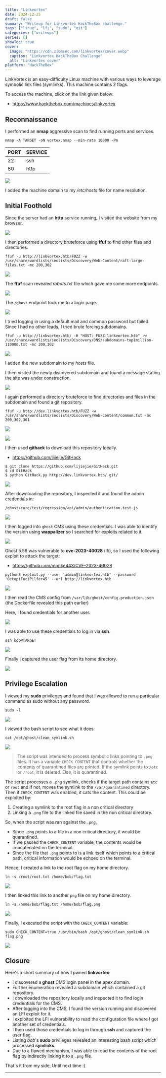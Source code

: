 ```yaml
---
title: "Linkvortex"
date: 2024-12-25
draft: false
summary: "Writeup for Linkvortex HackTheBox challenge."
tags: ["linux", "lfi", "sudo", "git"]
categories: ["writeups"]
series: []
showToc: true
cover:
  image: "https://cdn.ziomsec.com/linkvortex/cover.webp"
  caption: "Linkvortex HackTheBox Challenge"
  alt: "Linkvortex cover"
platform: "HackTheBox"
---
```


LinkVortex is an easy-difficulty Linux machine with various ways to leverage symbolic link files (symlinks). This machine contains 2 flags.
<!--more-->
To access the machine, click on the link given below:
- https://www.hackthebox.com/machines/linkvortex

## Reconnaissance

I performed an **nmap** aggressive scan to find running ports and services.

```shell
nmap -A TARGET -oN vortex.nmap --min-rate 10000 -Pn
```

| **PORT** | **SERVICE** |
| -------- | ----------- |
| 22       | ssh         |
| 80       | http        |

![](https://cdn.ziomsec.com/linkvortex/1.webp)

I added the machine domain to my */etc/hosts* file for name resolution.

## Initial Foothold

Since the server had an **http** service running, I visited the website from my browser.

![](https://cdn.ziomsec.com/linkvortex/2.webp)

I then performed a directory bruteforce using **ffuf** to find other files and directories.

```shell
ffuf -u http://linkvortex.htb/FUZZ -w /usr/share/wordlists/seclists/Discovery/Web-Content/raft-large-files.txt -mc 200,302
```

![](https://cdn.ziomsec.com/linkvortex/3.webp)

The **ffuf** scan revealed *robots.txt* file which gave me some more endpoints.

![](https://cdn.ziomsec.com/linkvortex/4.webp)

The `/ghost` endpoint took me to a login page.

![](https://cdn.ziomsec.com/linkvortex/5.webp)

I tried logging in using a default mail and common password but failed. Since I had no other leads, I tried brute forcing subdomains.

```shell
ffuf -u http://linkvortex.htb/ -H "HOST: FUZZ.linkvortex.htb" -w /usr/share/wordlists/seclists/Discovery/DNS/subdomains-top1million-110000.txt -mc 200,302 
```

![](https://cdn.ziomsec.com/linkvortex/6.webp)

I added the new subdomain to my *hosts* file.

I then visited the newly discovered subdomain and found a message stating the site was under construction.

![](https://cdn.ziomsec.com/linkvortex/7.webp)

I again performed a directory bruteforce to find directories and files in the subdomain and found a git repository.

```shell
ffuf -u http://dev.linkvortex.htb/FUZZ -w /usr/share/wordlists/seclists/Discovery/Web-Content/common.txt -mc 200,302,301
```

![](https://cdn.ziomsec.com/linkvortex/8.webp)

![](https://cdn.ziomsec.com/linkvortex/9.webp)

I then used **githack** to download this repository locally.
- https://github.com/lijiejie/GitHack

```shell
$ git clone https://github.com/lijiejie/GitHack.git
$ cd GitHack
$ python GitHack.py http://dev.linkvortex.htb/.git/
```

![](https://cdn.ziomsec.com/linkvortex/10.webp)

After downloading the repository, I inspected it and found the admin credentials in:

```
/ghost/core/test/regression/api/admin/authentication.test.js
```

![](https://cdn.ziomsec.com/linkvortex/11.webp)

I then logged into `ghost` CMS using these credentials. I was able to identify the version using **wappalizer** so I searched for exploits related to it.

![](https://cdn.ziomsec.com/linkvortex/12.webp)

Ghost 5.58 was vulnerable to **cve-2023-40028** (lfi), so I used the following exploit to attack the target:
- https://github.com/monke443/CVE-2023-40028

```shell
python3 exploit.py --user 'admin@linkvortex.htb' --password 'OctopiFociPilfer45' --url http://linkvortex.htb
```

![](https://cdn.ziomsec.com/linkvortex/13.webp)

I then read the CMS config from `/var/lib/ghost/config.production.json` (the Dockerfile revealed this path earlier)

Here, I found credentials for another user.

![](https://cdn.ziomsec.com/linkvortex/14.webp)

I was able to use these credentials to log in via **ssh**.

```shell
ssh bob@TARGET
```

![](https://cdn.ziomsec.com/linkvortex/15.webp)

Finally I captured the user flag from its home directory.

![](https://cdn.ziomsec.com/linkvortex/16.webp)

## Privilege Escalation

I viewed my **sudo** privileges and found that I was allowed to run a particular command as sudo without any password.

```shell
sudo -l
```

![](https://cdn.ziomsec.com/linkvortex/17.webp)

I viewed the bash script to see what it does:

```shell
cat /opt/ghost/clean_symlink.sh
```

![](https://cdn.ziomsec.com/linkvortex/18.webp)

> The script was intended to process symbolic links pointing to `.png` files. It has a variable `CHECK_CONTENT` that controls whether the contents of quarantined  files are printed. If the symlink points to `/etc` or `/root`, it is deleted. Else, it is quarantined.

The script processes a `.png` symlink, checks if the target path contains `etc` or `root` and if not, moves the symlink to the `/var/quarantined` directory. Then if `CHECK_CONTENT` was enabled, it cats the content. This could be exploited by:
1. Creating a symlink to the root flag in a non critical directory
2. Linking a `.png` file to the linked file saved in the non critical directory.

So, when the script was ran against the `.png`,
- Since `.png` points to a file in a non critical directory, it would be quarantined.
- If we passed the `CHECK_CONTENT` variable, the contents would be concatenated on the terminal.
- Since the file that `.png` points to is a link itself which points to a critical path, critical information would be echoed on the terminal.

Hence, I created a link to the root flag on my home directory.

```shell
ln -s /root/root.txt /home/bob/flag.txt
```

![](https://cdn.ziomsec.com/linkvortex/19.webp)

I then linked this link to another `png` file on my home directory.

```shell
ln -s /home/bob/flag.txt /home/bob/flag.png
```

![](https://cdn.ziomsec.com/linkvortex/20.webp)

Finally, I executed the script with the `CHECK_CONTENT` variable:

```shell
sudo CHECK_CONTENT=true /usr/bin/bash /opt/ghost/clean_symlink.sh flag.png
```

![](https://cdn.ziomsec.com/linkvortex/21.webp)

## Closure

Here's a short summary of how I pwned **linkvortex**:
- I discovered a **ghost** CMS login panel in the apex domain.
- Further enumeration revealed a subdomain which contained a git repository.
- I downloaded the repository locally and inspected it to find login credentials for the CMS.
- After logging into the CMS, I found the version running and discovered an LFI exploit for it.
- I exploited the LFI vulnerability to read the configuration file where I got another set of credentials.
- I then used those credentials to log in through **ssh** and captured the user flag.
- Listing *bob*'s **sudo** privileges revealed an interesting bash script which processed **symlinks**.
- Due to a flawed mechanism, I was able to read the contents of the root flag by indirectly linking it to a `.png` file.

That's it from my side, Until next time :)

---
